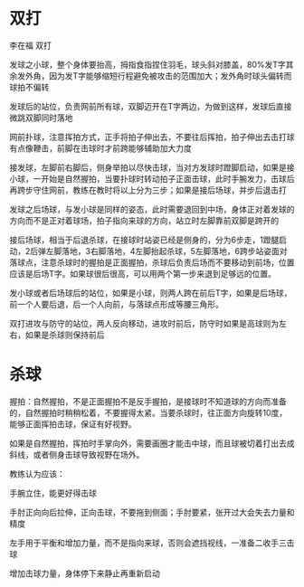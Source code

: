 # 双打

李在福 双打

发球之小球，整个身体要抬高，拇指食指捏住羽毛，球头斜对膝盖，80%发T字其余发外角，因为发T字能够缩短行程避免被攻击的范围加大；发外角时球头偏转而球拍不偏转

发球后的站位，负责网前所有球，双脚迈开在T字两边，为做到这样，发球后直接微跳双脚同时落地

网前扑球，注意挥拍方式，正手将拍子伸出去，不要往后挥拍，拍子伸出去击打球有点像鞭击，前脚在击球时才前跨能够辅助加大力度

接发球，左脚前右脚后，侧身举拍以尽快击球，当对方发球时蹬脚启动，如果是接小球，一开始是自然握拍，当要扑球时转动拍子正面击球，此时手腕发力，击球后再跨步守住网前，教练在教时将以上分为三步；如果是接后场球，并步后退击打

发球之后场球，与发小球是同样的姿态，此时需要退回到中场，身体正对着发球的方向而不是正对着球场，拍子指向来球的方向，站立时左脚靠前双脚是跨开的

接后场球，相当于后退杀球，在接球时站姿已经是侧身的，分为6步走，1蹬腿启动，2后弹左脚落地，3右脚落地，4左脚抬起杀球，5左脚落地，6跨步站姿面对落球点，注意杀球时的握拍是正面握拍，杀球后负责后场而不要移动到前场，位置应该是后场T字。如果球很后很高，可以用两个第一步来退到足够远的位置。

发小球或者后场球后的站位，如果是小球，则两人跨在前后T字，如果是后场球，前一个人要后退，后一个人向前，与落球点形成等腰三角形。

双打进攻与防守的站位，两人反向移动，进攻时前后，防守时如果是高球则为左右，如果是杀球则保持前后

# 杀球

握拍：自然握拍，不是正面握拍不是反手握拍，是接球时不知道球的方向而准备的，自然握拍时稍稍松着，不要握得太紧。当要杀球时，往正面方向旋转10度，能够正面挥拍击球，保证有好视野。

如果是自然握拍，挥拍时手掌向外，需要画圈才能击中球，而且球被切着打出去成斜线，或者侧身击球导致视野在场外。

教练认为应该：

手腕立住，能更好得击球

手肘正向向后拉伸，正向击球，不要拖到侧面；手肘要紧，张开过大会失去力量和精度

左手用于平衡和增加力量，而不是指向来球，否则会遮挡视线，一准备二收手三击球

增加击球力量，身体停下来静止再重新启动